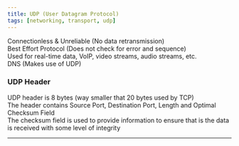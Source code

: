 ```yaml
---
title: UDP (User Datagram Protocol)
tags: [networking, transport, udp]
---
```


Connectionless & Unreliable (No data retransmission)  
Best Effort Protocol (Does not check for error and sequence)  
Used for real-time data, VoIP, video streams, audio streams, etc.  
DNS (Makes use of UDP)

### UDP Header

UDP header is 8 bytes (way smaller that 20 bytes used by TCP)  
The header contains Source Port, Destination Port, Length and Optimal Checksum Field  
The checksum field is used to provide information to ensure that is the data is received with some level of integrity

---
